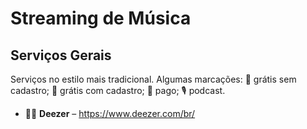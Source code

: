 # Streaming de Música

## Serviços Gerais

Serviços no estilo mais tradicional. Algumas marcações: 🎁 grátis sem cadastro; 🪪 grátis com cadastro; 💸 pago; 🎙 podcast.

* 🪪💸 **Deezer** – https://www.deezer.com/br/